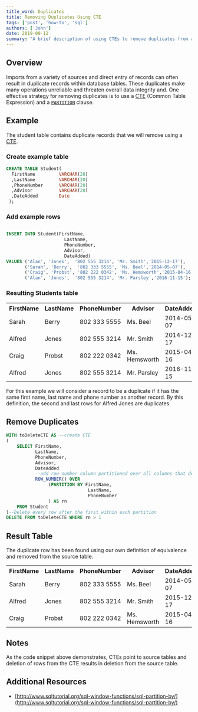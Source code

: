 ```yaml
---
title_word: Duplicates
title: Removing Duplicates Using CTE
tags: ['post', 'how-to', 'sql']
authors: ['John']
date: 2019-09-12
summary: "A brief description of using CTEs to remove duplicates from a table."
---
```


## Overview

Imports from a variety of sources and direct entry of records can often result in duplicate records within database tables. These duplicates make many operations unreliable and threaten overall data integrity and. One effective strategy for removing duplicates is to use a [CTE](https://www.essentialsql.com/introduction-common-table-expressions-ctes/) (Common Table Expression) and a [`PARTITION`](http://www.sqltutorial.org/sql-window-functions/sql-partition-by/) clause.

## Example

The student table contains duplicate records that we will remove using a [CTE](https://www.essentialsql.com/introduction-common-table-expressions-ctes/).

### Create example table

```SQL
CREATE TABLE Student(
  FirstName         VARCHAR(20)
  ,LastName         VARCHAR(20)
  ,PhoneNumber      VARCHAR(20)
  ,Advisor          VARCHAR(20)
  ,DateAdded        Date
 );

```

### Add example rows

```SQL

INSERT INTO Student(FirstName,
                      LastName,
                      PhoneNumber,
                      Advisor,
                      DateAdded)
VALUES ('Alan', 'Jones',  '802 555 3214', 'Mr. Smith','2015-12-17'),
       ('Sarah', 'Berry',  '802 333 5555', 'Ms. Beel','2014-05-07'),
       ('Craig', 'Probst', '802 222 0342', 'Ms. Hemsworth','2015-04-16'),
       ('Alan', 'Jones',  '802 555 3214', 'Mr. Parsley','2016-11-15');


```

### Resulting Students table

 <table>
  <tr>
    <th>FirstName</th>
    <th>LastName</th>
    <th>PhoneNumber</th>
    <th>Advisor</th>
    <th>DateAdded</th>
  </tr>
  <tr>
    <td>Sarah</td>
    <td>Berry</td>
    <td>802 333 5555</td>
    <td>Ms. Beel</td>
    <td>2014-05-07</td>
  </tr>
    <tr class="border">
    <td> Alfred</td>
    <td>Jones</td>
    <td>802 555 3214</td>
    <td>Mr. Smith</td>
    <td>2014-12-17</td>
  </tr>
  <tr>
    <td>Craig</td>
    <td>Probst</td>
    <td>802 222 0342</td>
    <td>Ms. Hemsworth</td>
    <td>2015-04-16</td>
  </tr>
  <tr class="border">
    <td> Alfred</td>
    <td>Jones</td>
    <td>802 555 3214</td>
    <td>Mr. Parsley </td  >
    <td>2016-11-15</td>
  </tr>
</table>

For this example we will consider a record to be a duplicate if it has the same first name, last name and phone number as another record. By this definition, the second and last rows for Alfred Jones are duplicates. 

## Remove Duplicates

```SQL
WITH toDeleteCTE AS --create CTE
(
    SELECT FirstName,
           LastName,
           PhoneNumber,
           Advisor,
           DateAdded
           --add row number column partitioned over all columns that define a row as unique
           ROW_NUMBER() OVER
                (PARTITION BY FirstName,
                               LastName,
                               PhoneNumber
                ) AS rn
    FROM Student
)--Delete every row after the first within each partition
DELETE FROM toDeleteCTE WHERE rn > 1
```
## Result Table

The duplicate row has been found using our own definition of equivalence and removed from the source table. 

 <table>
  <tr>
    <th>FirstName</th>
    <th>LastName</th>
    <th>PhoneNumber</th>
    <th>Advisor</th>
    <th>DateAdded</th>
  </tr>
  <tr>
    <td>Sarah</td>
    <td>Berry</td>
    <td>802 333 5555</td>
    <td>Ms. Beel</td>
    <td>2014-05-07</td>
  </tr>
    <tr>
    <td>Alfred</td>
    <td>Jones</td>
    <td>802 555 3214</td>
    <td>Mr. Smith</td>
    <td>2015-12-17</td>
  </tr>
  <tr>
    <td>Craig</td>
    <td>Probst</td>
    <td>802 222 0342</td>
    <td>Ms. Hemsworth</td>
    <td>2015-04-16</td>
  </tr>
</table>


## Notes

As the code snippet above demonstrates, CTEs point to source tables and deletion of rows from the CTE results in deletion from the source table.


## Additional Resources

* [http://www.sqltutorial.org/sql-window-functions/sql-partition-by/](http://www.sqltutorial.org/sql-window-functions/sql-partition-by/)

